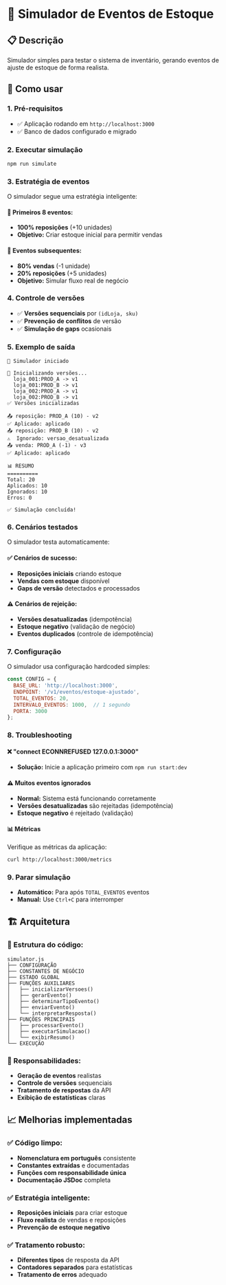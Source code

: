 # 🚀 Simulador de Eventos de Estoque

## 📋 Descrição

Simulador simples para testar o sistema de inventário, gerando eventos de ajuste de estoque de forma realista.

## 🎯 Como usar

### 1. **Pré-requisitos**
- ✅ Aplicação rodando em `http://localhost:3000`
- ✅ Banco de dados configurado e migrado

### 2. **Executar simulação**
```bash
npm run simulate
```

### 3. **Estratégia de eventos**
O simulador segue uma estratégia inteligente:

#### **🔄 Primeiros 8 eventos:**
- **100% reposições** (+10 unidades)
- **Objetivo:** Criar estoque inicial para permitir vendas

#### **🛒 Eventos subsequentes:**
- **80% vendas** (-1 unidade)
- **20% reposições** (+5 unidades)
- **Objetivo:** Simular fluxo real de negócio

### 4. **Controle de versões**
- ✅ **Versões sequenciais** por `(idLoja, sku)`
- ✅ **Prevenção de conflitos** de versão
- ✅ **Simulação de gaps** ocasionais

### 5. **Exemplo de saída**
```
🚀 Simulador iniciado

🔄 Inicializando versões...
  loja_001:PROD_A -> v1
  loja_001:PROD_B -> v1
  loja_002:PROD_A -> v1
  loja_002:PROD_B -> v1
✅ Versões inicializadas

📤 reposição: PROD_A (10) - v2
✅ Aplicado: aplicado
📤 reposição: PROD_B (10) - v2
⚠️  Ignorado: versao_desatualizada
📤 venda: PROD_A (-1) - v3
✅ Aplicado: aplicado

📊 RESUMO
==========
Total: 20
Aplicados: 10
Ignorados: 10
Erros: 0

✅ Simulação concluída!
```

### 6. **Cenários testados**
O simulador testa automaticamente:

#### **✅ Cenários de sucesso:**
- **Reposições iniciais** criando estoque
- **Vendas com estoque** disponível
- **Gaps de versão** detectados e processados

#### **⚠️ Cenários de rejeição:**
- **Versões desatualizadas** (idempotência)
- **Estoque negativo** (validação de negócio)
- **Eventos duplicados** (controle de idempotência)

### 7. **Configuração**
O simulador usa configuração hardcoded simples:

```javascript
const CONFIG = {
  BASE_URL: 'http://localhost:3000',
  ENDPOINT: '/v1/eventos/estoque-ajustado',
  TOTAL_EVENTOS: 20,
  INTERVALO_EVENTOS: 1000,  // 1 segundo
  PORTA: 3000
};
```

### 8. **Troubleshooting**

#### **❌ "connect ECONNREFUSED 127.0.0.1:3000"**
- **Solução:** Inicie a aplicação primeiro com `npm run start:dev`

#### **⚠️ Muitos eventos ignorados**
- **Normal:** Sistema está funcionando corretamente
- **Versões desatualizadas** são rejeitadas (idempotência)
- **Estoque negativo** é rejeitado (validação)

#### **📊 Métricas**
Verifique as métricas da aplicação:
```bash
curl http://localhost:3000/metrics
```

### 9. **Parar simulação**
- **Automático:** Para após `TOTAL_EVENTOS` eventos
- **Manual:** Use `Ctrl+C` para interromper

## 🏗️ Arquitetura

### **📁 Estrutura do código:**
```
simulator.js
├── CONFIGURAÇÃO
├── CONSTANTES DE NEGÓCIO
├── ESTADO GLOBAL
├── FUNÇÕES AUXILIARES
│   ├── inicializarVersoes()
│   ├── gerarEvento()
│   ├── determinarTipoEvento()
│   ├── enviarEvento()
│   └── interpretarResposta()
├── FUNÇÕES PRINCIPAIS
│   ├── processarEvento()
│   ├── executarSimulacao()
│   └── exibirResumo()
└── EXECUÇÃO
```

### **🎯 Responsabilidades:**
- **Geração de eventos** realistas
- **Controle de versões** sequenciais
- **Tratamento de respostas** da API
- **Exibição de estatísticas** claras

## 📈 Melhorias implementadas

### **✅ Código limpo:**
- **Nomenclatura em português** consistente
- **Constantes extraídas** e documentadas
- **Funções com responsabilidade única**
- **Documentação JSDoc** completa

### **✅ Estratégia inteligente:**
- **Reposições iniciais** para criar estoque
- **Fluxo realista** de vendas e reposições
- **Prevenção de estoque negativo**

### **✅ Tratamento robusto:**
- **Diferentes tipos** de resposta da API
- **Contadores separados** para estatísticas
- **Tratamento de erros** adequado 